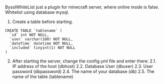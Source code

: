 BysslWhiteList just a plugin for minecraft server, where online mode is false. Whitelist using database mysql.

1. Create a table before starting.
```
CREATE TABLE `tablename` (
  `id` int NOT NULL,
  `user` varchar(100) NOT NULL,
  `dateTime` datetime NOT NULL,
  `included` tinyint(1) NOT NULL
)
```
2. After starting the server, change the config.yml file and enter there:
2.1. IP address of the host (dbhost)
2.2. Database User (dbuser)
2.3. User password (dbpassword)
2.4. The name of your database (db)
2.5. The name of the table (tablename)
